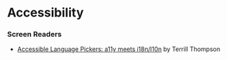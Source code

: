 # Accessibility

### Screen Readers

- [Accessible Language Pickers: a11y meets i18n/l10n](https://terrillthompson.com/759) by Terrill Thompson
